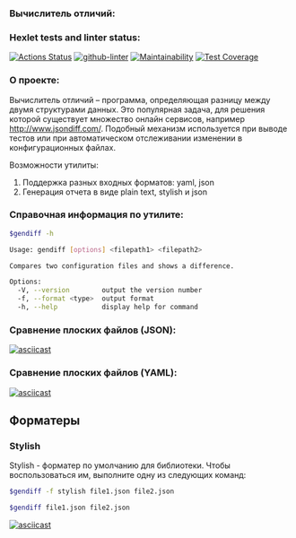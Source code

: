 ### Вычислитель отличий:
### Hexlet tests and linter status:
[![Actions Status](https://github.com/Naamphi/frontend-project-lvl2/workflows/hexlet-check/badge.svg)](https://github.com/Naamphi/frontend-project-lvl2/actions)
[![github-linter](https://github.com/Naamphi/frontend-project-lvl2/actions/workflows/test.yml/badge.svg)](https://github.com/Naamphi/frontend-project-lvl2/actions)
[![Maintainability](https://api.codeclimate.com/v1/badges/d384706cefa4eaaaea21/maintainability)](https://codeclimate.com/github/Naamphi/frontend-project-lvl2/maintainability)
[![Test Coverage](https://api.codeclimate.com/v1/badges/d384706cefa4eaaaea21/test_coverage)](https://codeclimate.com/github/Naamphi/frontend-project-lvl2/test_coverage)
### О проекте:
Вычислитель отличий – программа, определяющая разницу между двумя структурами данных. Это популярная задача, для решения которой существует множество онлайн сервисов, например http://www.jsondiff.com/. Подобный механизм используется при выводе тестов или при автоматическом отслеживании изменении в конфигурационных файлах.

Возможности утилиты:

1) Поддержка разных входных форматов: yaml, json
2) Генерация отчета в виде plain text, stylish и json
### Справочная информация по утилите:
```bash
$gendiff -h
```
```bash
Usage: gendiff [options] <filepath1> <filepath2>

Compares two configuration files and shows a difference.

Options:
  -V, --version        output the version number
  -f, --format <type>  output format
  -h, --help           display help for command
```

### Сравнение плоских файлов (JSON):
[![asciicast](https://asciinema.org/a/htFkSf72YH4VkIFXOnpATYXxX.svg)](https://asciinema.org/a/htFkSf72YH4VkIFXOnpATYXxX)
### Сравнение плоских файлов (YAML):
[![asciicast](https://asciinema.org/a/aTwa3WuKuWTokUQyGHr4bHVu4.svg)](https://asciinema.org/a/aTwa3WuKuWTokUQyGHr4bHVu4)

## Форматеры

<div id="stylish">
    <h3>Stylish</h3>
</div>

Stylish - форматер по умолчанию для библиотеки. Чтобы воспользоваться им, выполните одну из следующих команд:

```bash
$gendiff -f stylish file1.json file2.json
```
```bash
$gendiff file1.json file2.json
```
[![asciicast](https://asciinema.org/a/dE0kE7hWLxWdOn2FiAXpR8l9P.svg)](https://asciinema.org/a/dE0kE7hWLxWdOn2FiAXpR8l9P)
